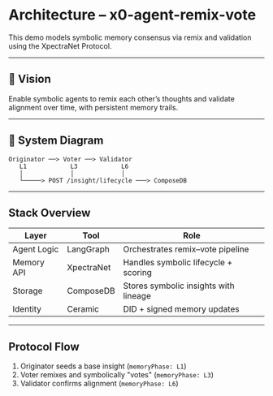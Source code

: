 # Architecture – x0-agent-remix-vote

This demo models symbolic memory consensus via remix and validation using the XpectraNet Protocol.

---

## 🧠 Vision

Enable symbolic agents to remix each other’s thoughts and validate alignment over time, with persistent memory trails.

---

## 📐 System Diagram

```
Originator ──> Voter ──> Validator
   L1            L3            L6
   │             │             │
   └─────> POST /insight/lifecycle ───> ComposeDB
```

---

## Stack Overview

| Layer         | Tool        | Role                                      |
|---------------|-------------|-------------------------------------------|
| Agent Logic   | LangGraph   | Orchestrates remix–vote pipeline          |
| Memory API    | XpectraNet  | Handles symbolic lifecycle + scoring      |
| Storage       | ComposeDB   | Stores symbolic insights with lineage     |
| Identity      | Ceramic     | DID + signed memory updates               |

---

## Protocol Flow

1. Originator seeds a base insight (`memoryPhase: L1`)
2. Voter remixes and symbolically "votes" (`memoryPhase: L3`)
3. Validator confirms alignment (`memoryPhase: L6`)